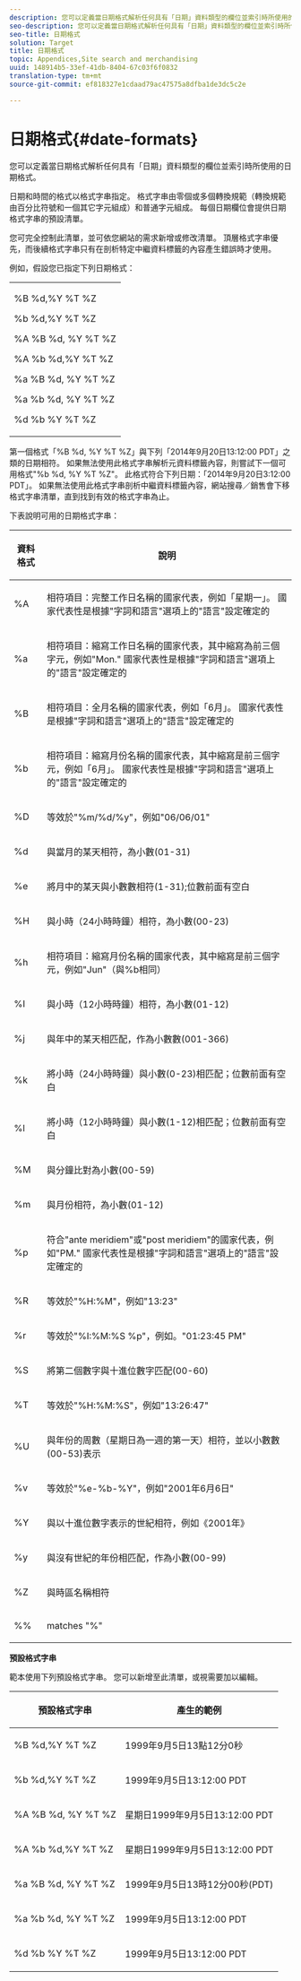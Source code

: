 ```yaml
---
description: 您可以定義當日期格式解析任何具有「日期」資料類型的欄位並索引時所使用的日期格式。
seo-description: 您可以定義當日期格式解析任何具有「日期」資料類型的欄位並索引時所使用的日期格式。
seo-title: 日期格式
solution: Target
title: 日期格式
topic: Appendices,Site search and merchandising
uuid: 148914b5-33ef-41db-8404-67c03f6f0832
translation-type: tm+mt
source-git-commit: ef818327e1cdaad79ac47575a8dfba1de3dc5c2e

---
```



# 日期格式{#date-formats}

您可以定義當日期格式解析任何具有「日期」資料類型的欄位並索引時所使用的日期格式。

日期和時間的格式以格式字串指定。 格式字串由零個或多個轉換規範（轉換規範由百分比符號和一個其它字元組成）和普通字元組成。 每個日期欄位會提供日期格式字串的預設清單。

您可完全控制此清單，並可依您網站的需求新增或修改清單。 頂層格式字串優先，而後續格式字串只有在剖析特定中繼資料標籤的內容產生錯誤時才使用。

例如，假設您已指定下列日期格式：

<table> 
 <tbody> 
  <tr> 
   <td colname="col1"> <p>%B %d,%Y %T %Z </p> <p>%b %d,%Y %T %Z </p> <p>%A %B %d, %Y %T %Z </p> <p>%A %b %d,%Y %T %Z </p> <p>%a %B %d, %Y %T %Z </p> <p>%a %b %d, %Y %T %Z </p> <p>%d %b %Y %T %Z </p> </td> 
  </tr> 
 </tbody> 
</table>

第一個格式「%B %d, %Y %T %Z」與下列「2014年9月20日13:12:00 PDT」之類的日期相符。 如果無法使用此格式字串解析元資料標籤內容，則嘗試下一個可用格式&quot;%b %d, %Y %T %Z&quot;。 此格式符合下列日期：「2014年9月20日3:12:00 PDT」。 如果無法使用此格式字串剖析中繼資料標籤內容，網站搜尋／銷售會下移格式字串清單，直到找到有效的格式字串為止。

下表說明可用的日期格式字串：

<table> 
 <thead> 
  <tr> 
   <th colname="col1" class="entry"> <p>資料格式 </p> </th> 
   <th colname="col2" class="entry"> <p>說明 </p> </th> 
  </tr> 
 </thead>
 <tbody> 
  <tr> 
   <td colname="col1"> <p>%A </p> </td> 
   <td colname="col2"> <p>相符項目：完整工作日名稱的國家代表，例如「星期一」。 國家代表性是根據"字詞和語言"選項上的"語言"設定確定的 </p> </td> 
  </tr> 
  <tr> 
   <td colname="col1"> <p>%a </p> </td> 
   <td colname="col2"> <p> 相符項目：縮寫工作日名稱的國家代表，其中縮寫為前三個字元，例如"Mon." 國家代表性是根據"字詞和語言"選項上的"語言"設定確定的 </p> </td> 
  </tr> 
  <tr> 
   <td colname="col1"> <p>%B </p> </td> 
   <td colname="col2"> <p> 相符項目：全月名稱的國家代表，例如「6月」。 國家代表性是根據"字詞和語言"選項上的"語言"設定確定的 </p> </td> 
  </tr> 
  <tr> 
   <td colname="col1"> <p>%b </p> </td> 
   <td colname="col2"> <p> 相符項目：縮寫月份名稱的國家代表，其中縮寫是前三個字元，例如「6月」。 國家代表性是根據"字詞和語言"選項上的"語言"設定確定的 </p> </td> 
  </tr> 
  <tr> 
   <td colname="col1"> <p>%D </p> </td> 
   <td colname="col2"> <p> 等效於"%m/%d/%y"，例如"06/06/01" </p> </td> 
  </tr> 
  <tr> 
   <td colname="col1"> <p>%d </p> </td> 
   <td colname="col2"> <p> 與當月的某天相符，為小數(01-31) </p> </td> 
  </tr> 
  <tr> 
   <td colname="col1"> <p>%e </p> </td> 
   <td colname="col2"> <p> 將月中的某天與小數數相符(1-31);位數前面有空白 </p> </td> 
  </tr> 
  <tr> 
   <td colname="col1"> <p>%H </p> </td> 
   <td colname="col2"> <p> 與小時（24小時時鐘）相符，為小數(00-23) </p> </td> 
  </tr> 
  <tr> 
   <td colname="col1"> <p>%h </p> </td> 
   <td colname="col2"> <p> 相符項目：縮寫月份名稱的國家代表，其中縮寫是前三個字元，例如"Jun"（與%b相同） </p> </td> 
  </tr> 
  <tr> 
   <td colname="col1"> <p>%I </p> </td> 
   <td colname="col2"> <p> 與小時（12小時時鐘）相符，為小數(01-12) </p> </td> 
  </tr> 
  <tr> 
   <td colname="col1"> <p>%j </p> </td> 
   <td colname="col2"> <p> 與年中的某天相匹配，作為小數數(001-366) </p> </td> 
  </tr> 
  <tr> 
   <td colname="col1"> <p>%k </p> </td> 
   <td colname="col2"> <p> 將小時（24小時時鐘）與小數(0-23)相匹配；位數前面有空白 </p> </td> 
  </tr> 
  <tr> 
   <td colname="col1"> <p>%l </p> </td> 
   <td colname="col2"> <p> 將小時（12小時時鐘）與小數(1-12)相匹配；位數前面有空白 </p> </td> 
  </tr> 
  <tr> 
   <td colname="col1"> <p>%M </p> </td> 
   <td colname="col2"> <p> 與分鐘比對為小數(00-59) </p> </td> 
  </tr> 
  <tr> 
   <td colname="col1"> <p>%m </p> </td> 
   <td colname="col2"> <p> 與月份相符，為小數(01-12) </p> </td> 
  </tr> 
  <tr> 
   <td colname="col1"> <p>%p </p> </td> 
   <td colname="col2"> <p> 符合"ante meridiem"或"post meridiem"的國家代表，例如"PM." 國家代表性是根據"字詞和語言"選項上的"語言"設定確定的 </p> </td> 
  </tr> 
  <tr> 
   <td colname="col1"> <p>%R </p> </td> 
   <td colname="col2"> <p> 等效於"%H:%M"，例如"13:23" </p> </td> 
  </tr> 
  <tr> 
   <td colname="col1"> <p>%r </p> </td> 
   <td colname="col2"> <p> 等效於"%I:%M:%S %p"，例如。"01:23:45 PM" </p> </td> 
  </tr> 
  <tr> 
   <td colname="col1"> <p>%S </p> </td> 
   <td colname="col2"> <p> 將第二個數字與十進位數字匹配(00-60) </p> </td> 
  </tr> 
  <tr> 
   <td colname="col1"> <p>%T </p> </td> 
   <td colname="col2"> <p> 等效於"%H:%M:%S"，例如"13:26:47" </p> </td> 
  </tr> 
  <tr> 
   <td colname="col1"> <p>%U </p> </td> 
   <td colname="col2"> <p> 與年份的周數（星期日為一週的第一天）相符，並以小數數(00-53)表示 </p> </td> 
  </tr> 
  <tr> 
   <td colname="col1"> <p>%v </p> </td> 
   <td colname="col2"> <p> 等效於"%e-%b-%Y"，例如"2001年6月6日" </p> </td> 
  </tr> 
  <tr> 
   <td colname="col1"> <p>%Y </p> </td> 
   <td colname="col2"> <p> 與以十進位數字表示的世紀相符，例如《2001年》 </p> </td> 
  </tr> 
  <tr> 
   <td colname="col1"> <p>%y </p> </td> 
   <td colname="col2"> <p> 與沒有世紀的年份相匹配，作為小數(00-99) </p> </td> 
  </tr> 
  <tr> 
   <td colname="col1"> <p>%Z </p> </td> 
   <td colname="col2"> <p> 與時區名稱相符 </p> </td> 
  </tr> 
  <tr> 
   <td colname="col1"> <p>%% </p> </td> 
   <td colname="col2"> <p> matches "%" </p> </td> 
  </tr> 
 </tbody> 
</table>

**預設格式字串**

範本使用下列預設格式字串。 您可以新增至此清單，或視需要加以編輯。

<table> 
 <thead> 
  <tr> 
   <th colname="col1" class="entry"> <p>預設格式字串 </p> </th> 
   <th colname="col2" class="entry"> <p>產生的範例 </p> </th> 
  </tr> 
 </thead>
 <tbody> 
  <tr> 
   <td colname="col1"> <p>%B %d,%Y %T %Z </p> </td> 
   <td colname="col2"> <p> 1999年9月5日13點12分0秒 </p> </td> 
  </tr> 
  <tr> 
   <td colname="col1"> <p>%b %d,%Y %T %Z </p> </td> 
   <td colname="col2"> <p> 1999年9月5日13:12:00 PDT </p> </td> 
  </tr> 
  <tr> 
   <td colname="col1"> <p>%A %B %d, %Y %T %Z </p> </td> 
   <td colname="col2"> <p> 星期日1999年9月5日13:12:00 PDT </p> </td> 
  </tr> 
  <tr> 
   <td colname="col1"> <p>%A %b %d,%Y %T %Z </p> </td> 
   <td colname="col2"> <p> 星期日1999年9月5日13:12:00 PDT </p> </td> 
  </tr> 
  <tr> 
   <td colname="col1"> <p>%a %B %d, %Y %T %Z </p> </td> 
   <td colname="col2"> <p> 1999年9月5日13時12分00秒(PDT) </p> </td> 
  </tr> 
  <tr> 
   <td colname="col1"> <p>%a %b %d, %Y %T %Z </p> </td> 
   <td colname="col2"> <p> 1999年9月5日13:12:00 PDT </p> </td> 
  </tr> 
  <tr> 
   <td colname="col1"> <p>%d %b %Y %T %Z </p> </td> 
   <td colname="col2"> <p> 1999年9月5日13:12:00 PDT </p> </td> 
  </tr> 
 </tbody> 
</table>

